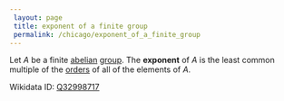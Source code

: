 ```yaml
---
 layout: page
 title: exponent of a finite group
 permalink: /chicago/exponent_of_a_finite_group
---
```

Let $A$ be a finite [abelian](https://mathgloss.github.io/MathGloss/chicago/abelian) [group](https://mathgloss.github.io/MathGloss/chicago/group). The **exponent** of $A$ is the least common multiple of the [orders](https://mathgloss.github.io/MathGloss/chicago/order_of_a_group_element) of all of the elements of $A$.

Wikidata ID: [Q32998717](https://www.wikidata.org/wiki/Q32998717)